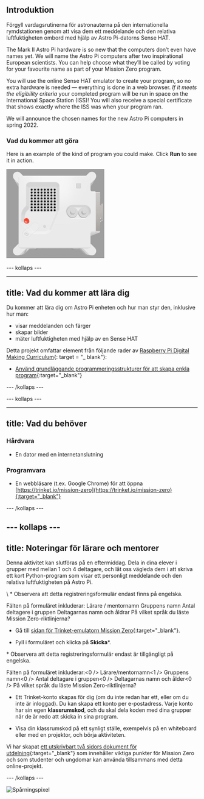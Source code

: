 ## Introduktion

Förgyll vardagsrutinerna för astronauterna på den internationella rymdstationen genom att visa dem ett meddelande och den relativa luftfuktigheten ombord med hjälp av Astro Pi-datorns Sense HAT.

The Mark II Astro Pi hardware is so new that the computers don’t even have names yet. We will name the Astro Pi computers after two inspirational European scientists. You can help choose what they’ll be called by voting for your favourite name as part of your Mission Zero program.

You will use the online Sense HAT emulator to create your program, so no extra hardware is needed — everything is done in a web browser. *If it meets the eligibility criteria* your completed program will be run in space on the International Space Station (ISS)! You will also receive a special certificate that shows exactly where the ISS was when your program ran.

We will announce the chosen names for the new Astro Pi computers in spring 2022.


### Vad du kommer att göra

Here is an example of the kind of program you could make. Click **Run** to see it in action.

![The Trinket Sense HAT emulator running a sample program which scrolls the humidity value across the LED matrix and then displays a picture of a fish](images/M0_4.gif)


--- kollaps ---



---
title: Vad du kommer att lära dig
---

Du kommer att lära dig om Astro Pi enheten och hur man styr den, inklusive hur man:
+ visar meddelanden och färger
+ skapar bilder
+ mäter luftfuktigheten med hjälp av en Sense HAT

Detta projekt omfattar element från följande rader av [Raspberry Pi Digital Making Curriculum](http://rpf.io/curriculum){: target = "_ blank"}:

+ [Använd grundläggande programmeringsstrukturer för att skapa enkla program](https://curriculum.raspberrypi.org/programming/creator/){:target="_blank"}

--- /kollaps ---

--- kollaps ---

---
title: Vad du behöver
---

### Hårdvara

+ En dator med en internetanslutning

### Programvara

+ En webbläsare (t.ex. Google Chrome) för att öppna [https://trinket.io/mission-zero](https://trinket.io/mission-zero){:target="_blank"}

--- /kollaps ---

--- kollaps ---
---
title: Noteringar för lärare och mentorer
---


Denna aktivitet kan slutföras på en eftermiddag. Dela in dina elever i grupper med mellan 1 och 4 deltagare, och låt oss vägleda dem i att skriva ett kort Python-program som visar ett personligt meddelande och den relativa luftfuktigheten på Astro Pi.

\ * Observera att detta registreringsformulär endast finns på engelska.

Fälten på formuläret inkluderar: Lärare / mentornamn Gruppens namn Antal deltagere i gruppen Deltagarnas namn och åldrar På vilket språk du läste Mission Zero-riktlinjerna?

+ Gå till [sidan för Trinket-emulatorn Mission Zero](https://trinket.io/mission-zero/register){:target="_blank"}.

+ Fyll i formuläret och klicka på **Skicka**\*.

\* Observera att detta registreringsformulär endast är tillgängligt på engelska.

Fälten på formuläret inkluderar:<0 /> Lärare/mentornamn<1 /> Gruppens namn<0 /> Antal deltagare i gruppen<0 /> Deltagarnas namn och ålder<0 /> På vilket språk du läste Mission Zero-riktlinjerna?

+ Ett Trinket-konto skapas för dig (om du inte redan har ett, eller om du inte är inloggad). Du kan skapa ett konto per e-postadress. Varje konto har sin egen **klassrumskod**, och du skal dela koden med dina grupper när de är redo att skicka in sina program.

+ Visa din klassrumskod på ett synligt ställe, exempelvis på en whiteboard eller med en projektor, och börja aktiviteten.

 Vi har skapat [ett utskrivbart två sidors dokument för utdelning](https://astro-pi.org/astro_pi_mission_zero_project_print_out_v10_print/){:target="_blank"} som innehåller viktiga punkter för Mission Zero och som studenter och ungdomar kan använda tillsammans med detta online-projekt.

--- /kollaps ---

![Spårningspixel](https://code.org/api/hour/begin_raspberrypi_astropi.png)
